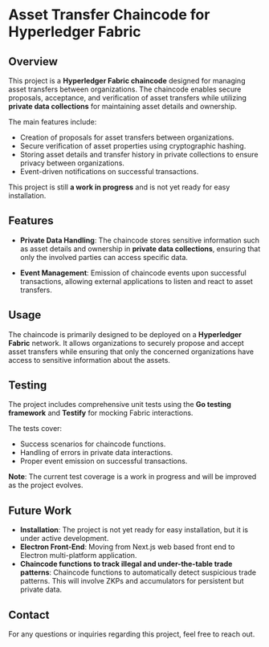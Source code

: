 # Asset Transfer Chaincode for Hyperledger Fabric

## Overview

This project is a **Hyperledger Fabric chaincode** designed for managing asset transfers between organizations. The chaincode enables secure proposals, acceptance, and verification of asset transfers while utilizing **private data collections** for maintaining asset details and ownership.

The main features include:
- Creation of proposals for asset transfers between organizations.
- Secure verification of asset properties using cryptographic hashing.
- Storing asset details and transfer history in private collections to ensure privacy between organizations.
- Event-driven notifications on successful transactions.
  
This project is still **a work in progress** and is not yet ready for easy installation.

## Features
  
- **Private Data Handling**: The chaincode stores sensitive information such as asset details and ownership in **private data collections**, ensuring that only the involved parties can access specific data.

- **Event Management**: Emission of chaincode events upon successful transactions, allowing external applications to listen and react to asset transfers.

## Usage

The chaincode is primarily designed to be deployed on a **Hyperledger Fabric** network. It allows organizations to securely propose and accept asset transfers while ensuring that only the concerned organizations have access to sensitive information about the assets.

## Testing

The project includes comprehensive unit tests using the **Go testing framework** and **Testify** for mocking Fabric interactions.

The tests cover:
- Success scenarios for chaincode functions.
- Handling of errors in private data interactions.
- Proper event emission on successful transactions.

**Note**: The current test coverage is a work in progress and will be improved as the project evolves.

## Future Work

- **Installation**: The project is not yet ready for easy installation, but it is under active development.
- **Electron Front-End**: Moving from Next.js web based front end
to Electron multi-platform application.
- **Chaincode functions to track illegal and under-the-table trade patterns**: Chaincode functions to automatically detect suspicious 
trade patterns. This will involve ZKPs and accumulators for persistent but private data.

## Contact

For any questions or inquiries regarding this project, feel free to reach out.

